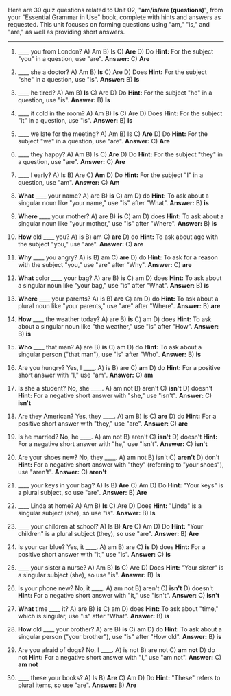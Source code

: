 Here are 30 quiz questions related to Unit 02, "**am/is/are (questions)**", from your "Essential Grammar in Use" book, complete with hints and answers as requested. This unit focuses on forming questions using "am," "is," and "are," as well as providing short answers.

***

1.  ____ you from London?
    A) Am
    B) Is
    C) **Are**
    D) Do
    **Hint:** For the subject "you" in a question, use "are".
    **Answer:** C) **Are**

2.  ____ she a doctor?
    A) Am
    B) **Is**
    C) Are
    D) Does
    **Hint:** For the subject "she" in a question, use "is".
    **Answer:** B) **Is**

3.  ____ he tired?
    A) Am
    B) **Is**
    C) Are
    D) Do
    **Hint:** For the subject "he" in a question, use "is".
    **Answer:** B) **Is**

4.  ____ it cold in the room?
    A) Am
    B) **Is**
    C) Are
    D) Does
    **Hint:** For the subject "it" in a question, use "is".
    **Answer:** B) **Is**

5.  ____ we late for the meeting?
    A) Am
    B) Is
    C) **Are**
    D) Do
    **Hint:** For the subject "we" in a question, use "are".
    **Answer:** C) **Are**

6.  ____ they happy?
    A) Am
    B) Is
    C) **Are**
    D) Do
    **Hint:** For the subject "they" in a question, use "are".
    **Answer:** C) **Are**

7.  ____ I early?
    A) Is
    B) Are
    C) **Am**
    D) Do
    **Hint:** For the subject "I" in a question, use "am".
    **Answer:** C) **Am**

8.  **What** ____ your name?
    A) are
    B) **is**
    C) am
    D) do
    **Hint:** To ask about a singular noun like "your name," use "is" after "What".
    **Answer:** B) **is**

9.  **Where** ____ your mother?
    A) are
    B) **is**
    C) am
    D) does
    **Hint:** To ask about a singular noun like "your mother," use "is" after "Where".
    **Answer:** B) **is**

10. **How** old ____ you?
    A) is
    B) am
    C) **are**
    D) do
    **Hint:** To ask about age with the subject "you," use "are".
    **Answer:** C) **are**

11. **Why** ____ you angry?
    A) is
    B) am
    C) **are**
    D) do
    **Hint:** To ask for a reason with the subject "you," use "are" after "Why".
    **Answer:** C) **are**

12. **What** color ____ your bag?
    A) are
    B) **is**
    C) am
    D) does
    **Hint:** To ask about a singular noun like "your bag," use "is" after "What".
    **Answer:** B) **is**

13. **Where** ____ your parents?
    A) is
    B) **are**
    C) am
    D) do
    **Hint:** To ask about a plural noun like "your parents," use "are" after "Where".
    **Answer:** B) **are**

14. **How** ____ the weather today?
    A) are
    B) **is**
    C) am
    D) does
    **Hint:** To ask about a singular noun like "the weather," use "is" after "How".
    **Answer:** B) **is**

15. **Who** ____ that man?
    A) are
    B) **is**
    C) am
    D) do
    **Hint:** To ask about a singular person ("that man"), use "is" after "Who".
    **Answer:** B) **is**

16. Are you hungry? Yes, I ____.
    A) is
    B) are
    C) **am**
    D) do
    **Hint:** For a positive short answer with "I," use "am".
    **Answer:** C) **am**

17. Is she a student? No, she ____.
    A) am not
    B) aren't
    C) **isn't**
    D) doesn't
    **Hint:** For a negative short answer with "she," use "isn't".
    **Answer:** C) **isn't**

18. Are they American? Yes, they ____.
    A) am
    B) is
    C) **are**
    D) do
    **Hint:** For a positive short answer with "they," use "are".
    **Answer:** C) **are**

19. Is he married? No, he ____.
    A) am not
    B) aren't
    C) **isn't**
    D) doesn't
    **Hint:** For a negative short answer with "he," use "isn't".
    **Answer:** C) **isn't**

20. Are your shoes new? No, they ____.
    A) am not
    B) isn't
    C) **aren't**
    D) don't
    **Hint:** For a negative short answer with "they" (referring to "your shoes"), use "aren't".
    **Answer:** C) **aren't**

21. ____ your keys in your bag?
    A) Is
    B) **Are**
    C) Am
    D) Do
    **Hint:** "Your keys" is a plural subject, so use "are".
    **Answer:** B) **Are**

22. ____ Linda at home?
    A) Am
    B) **Is**
    C) Are
    D) Does
    **Hint:** "Linda" is a singular subject (she), so use "is".
    **Answer:** B) **Is**

23. ____ your children at school?
    A) Is
    B) **Are**
    C) Am
    D) Do
    **Hint:** "Your children" is a plural subject (they), so use "are".
    **Answer:** B) **Are**

24. Is your car blue? Yes, it ____.
    A) am
    B) are
    C) **is**
    D) does
    **Hint:** For a positive short answer with "it," use "is".
    **Answer:** C) **is**

25. ____ your sister a nurse?
    A) Am
    B) **Is**
    C) Are
    D) Does
    **Hint:** "Your sister" is a singular subject (she), so use "is".
    **Answer:** B) **Is**

26. Is your phone new? No, it ____.
    A) am not
    B) aren't
    C) **isn't**
    D) doesn't
    **Hint:** For a negative short answer with "it," use "isn't".
    **Answer:** C) **isn't**

27. **What** time ____ it?
    A) are
    B) **is**
    C) am
    D) does
    **Hint:** To ask about "time," which is singular, use "is" after "What".
    **Answer:** B) **is**

28. **How** old ____ your brother?
    A) are
    B) **is**
    C) am
    D) do
    **Hint:** To ask about a singular person ("your brother"), use "is" after "How old".
    **Answer:** B) **is**

29. Are you afraid of dogs? No, I ____.
    A) is not
    B) are not
    C) **am not**
    D) do not
    **Hint:** For a negative short answer with "I," use "am not".
    **Answer:** C) **am not**

30. ____ these your books?
    A) Is
    B) **Are**
    C) Am
    D) Do
    **Hint:** "These" refers to plural items, so use "are".
    **Answer:** B) **Are**
